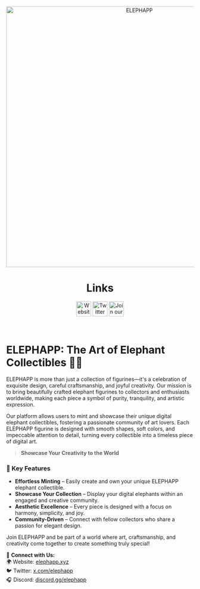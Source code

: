 <p align="center">
<br />
<a href="https://elephapp.xyz/"><img src="https://ipfs.io/ipfs/bafybeidv7vvoymnnljkbm4zgvu5zdyjgtilcp2g65r4gpov3lf7rjy2aru" width="700" alt="ELEPHAPP"/></a>
<br />
</p>
<h1 align="center">Links</h1>
<p align="center">
<a href="https://elephapp.xyz/"><img src="https://cdn-icons-png.flaticon.com/512/3037/3037366.png" width="40" height="40" alt="Website"/></a>
<a href="https://x.com/elephapp"><img alt="Twitter" src="https://www.svgrepo.com/show/47722/twitter-black-shape.svg" width="40" height="40"/></a>
<a href="https://discord.gg/elephapp"><img alt="Join our Discord!" src="https://www.freeiconspng.com/uploads/discord-black-icon-1.png" width="40" height="40"/></a>
</p>
<br />

# ELEPHAPP: The Art of Elephant Collectibles 🐘✨

ELEPHAPP is more than just a collection of figurines—it's a celebration of exquisite design, careful craftsmanship, and joyful creativity. Our mission is to bring beautifully crafted elephant figurines to collectors and enthusiasts worldwide, making each piece a symbol of purity, tranquility, and artistic expression.

Our platform allows users to mint and showcase their unique digital elephant collectibles, fostering a passionate community of art lovers. Each ELEPHAPP figurine is designed with smooth shapes, soft colors, and impeccable attention to detail, turning every collectible into a timeless piece of digital art.

> **Showcase Your Creativity to the World**

### 🌟 Key Features  

- **Effortless Minting** – Easily create and own your unique ELEPHAPP elephant collectible.  
- **Showcase Your Collection** – Display your digital elephants within an engaged and creative community.  
- **Aesthetic Excellence** – Every piece is designed with a focus on harmony, simplicity, and joy.  
- **Community-Driven** – Connect with fellow collectors who share a passion for elegant design.  

Join ELEPHAPP and be part of a world where art, craftsmanship, and creativity come together to create something truly special!  

🔗 **Connect with Us:**  
🌍 Website: [elephapp.xyz](http://elephapp.xyz/)  
🐦 Twitter: [x.com/elephapp](https://x.com/elephapp)  
🎧 Discord: [discord.gg/elephapp](https://discord.gg/RrXmCDgbhY)
